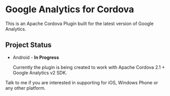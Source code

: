 Google Analytics for Cordova
============================

This is an Apache Cordova Plugin built for the latest version of Google Analytics. 

## Project Status ##

- Android - **In Progress**

	Currently the plugin is being created to work with Apache Cordova 2.1 + Google Analytics v2 SDK.

Talk to me if you are interested in supporting for iOS, Windows Phone or any other platform.